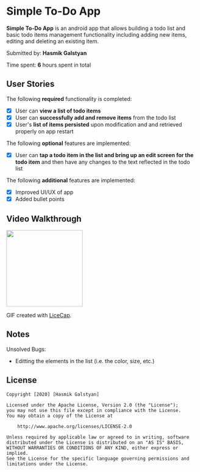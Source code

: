 # Simple To-Do App

**Simple To-Do App** is an android app that allows building a todo list and basic todo items management functionality including adding new items, editing and deleting an existing item.

Submitted by: **Hasmik Galstyan**

Time spent: **6** hours spent in total

## User Stories

The following **required** functionality is completed:

* [X] User can **view a list of todo items**
* [X] User can **successfully add and remove items** from the todo list
* [X] User's **list of items persisted** upon modification and and retrieved properly on app restart

The following **optional** features are implemented:

* [X] User can **tap a todo item in the list and bring up an edit screen for the todo item** and then have any changes to the text reflected in the todo list

The following **additional** features are implemented:

* [X] Improved UI/UX of app
* [X] Added bullet points

## Video Walkthrough

<img src="https://imgur.com/In9NtXP" width=200><br>

GIF created with [LiceCap](http://www.cockos.com/licecap/).

## Notes

Unsolved Bugs:
* Editting the elements in the list (i.e. the color, size, etc.)

## License

    Copyright [2020] [Hasmik Galstyan]

    Licensed under the Apache License, Version 2.0 (the "License");
    you may not use this file except in compliance with the License.
    You may obtain a copy of the License at

        http://www.apache.org/licenses/LICENSE-2.0

    Unless required by applicable law or agreed to in writing, software
    distributed under the License is distributed on an "AS IS" BASIS,
    WITHOUT WARRANTIES OR CONDITIONS OF ANY KIND, either express or implied.
    See the License for the specific language governing permissions and
    limitations under the License.
